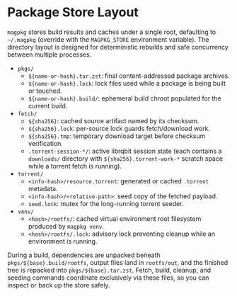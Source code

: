 # Package Store Layout

`magpkg` stores build results and caches under a single root, defaulting to `~/.magpkg` (override with the `MAGPKG_STORE` environment variable). The directory layout is designed for deterministic rebuilds and safe concurrency between multiple processes.

- `pkgs/`
  - `${name-or-hash}.tar.zst`: final content-addressed package archives.
  - `${name-or-hash}.lock`: lock files used while a package is being built or touched.
  - `${name-or-hash}.build/`: ephemeral build chroot populated for the current build.
- `fetch/`
  - `${sha256}`: cached source artifact named by its checksum.
  - `${sha256}.lock`: per-source lock guards fetch/download work.
  - `${sha256}.tmp`: temporary download target before checksum verification.
  - `.torrent-session-*/`: active librqbit session state (each contains a `downloads/` directory with `${sha256}.torrent-work-*` scratch space while a torrent fetch is running).
- `torrent/`
  - `<info-hash>/resource.torrent`: generated or cached `.torrent` metadata.
  - `<info-hash>/<relative-path>`: seed copy of the fetched payload.
  - `seed.lock`: mutex for the long-running torrent seeder.
- `venv/`
  - `<hash>/rootfs/`: cached virtual environment root filesystem produced by `magpkg venv`.
  - `<hash>/rootfs/.lock`: advisory lock preventing cleanup while an environment is running.

During a build, dependencies are unpacked beneath `pkgs/${base}.build/rootfs`, output files land in `rootfs/out`, and the finished tree is repacked into `pkgs/${base}.tar.zst`. Fetch, build, cleanup, and seeding commands coordinate exclusively via these files, so you can inspect or back up the store safely.
